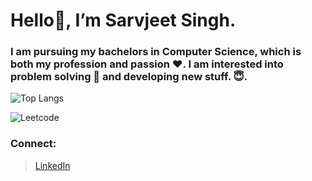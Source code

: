 # Hello👋, I’m Sarvjeet Singh.

### I am pursuing my bachelors in Computer Science, which is both my profession and passion :heart:. I am interested into problem solving :star2: and developing new stuff. :innocent:. 


![Top Langs](https://github-readme-stats.vercel.app/api/top-langs/?username=aazad20&layout=demo)

![Leetcode](https://leetcode-stat-api.herokuapp.com/aazad20/theme=dark)

### Connect:
> [LinkedIn ](https://www.linkedin.com/in/sarvjeet-singh-6249551b7/) <br/>

